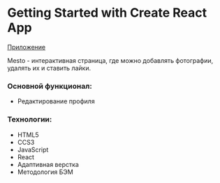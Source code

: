# Getting Started with Create React App

 [Приложение](https://owlspace.github.io/mesto-react)

Mesto - интерактивная страница, где можно добавлять фотографии, удалять их и ставить лайки.

### Основной функционал:

* Редактирование профиля

### Технологии:

* HTML5
* CCS3
* JavaScript
* React
* Адаптивная верстка
* Методология БЭМ 